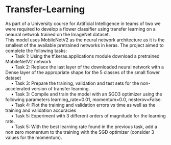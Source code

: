 # Transfer-Learning
As part of a University course for Artificial Intelligence in teams of two we were required to develop a flower classifier using transfer learning on a neaural netwrok trained on the ImageNet dataset. <br/>
This model uses MobileNetV2 as the neural network architecture as it is the smallest of the available pretrained networks in keras. The project aimed to complete the following tasks:<br/>
&ensp;&ensp;  •	Task 1: Using the tf.keras.applications module download a pretrained MobileNetV2
network<br/>
&ensp;&ensp;  •	Task 2: Replace the last layer of the downloaded neural network with a Dense layer of the
appropriate shape for the 5 classes of the small flower dataset<br/>
&ensp;&ensp;  •	Task 3: Prepare the training, validation and test sets for the non-accelerated version of
transfer learning. <br/>
&ensp;&ensp;  •	Task 3: Compile and train the model with an SGD3 optimizer using the following parameters learning_rate=0.01, momentum=0.0, nesterov=False.<br/>
&ensp;&ensp;  •	Task 4: Plot the training and validation errors vs time as well as the training and validation
accuracies<br/>
&ensp;&ensp;  •	Task 5: Experiment with 3 different orders of magnitude for the learning rate.<br/>
&ensp;&ensp;  •	Task 5: With the best learning rate found in the previous task, add a non zero
momentum to the training with the SGD optimizer (consider 3 values for the momentum). <br/>

